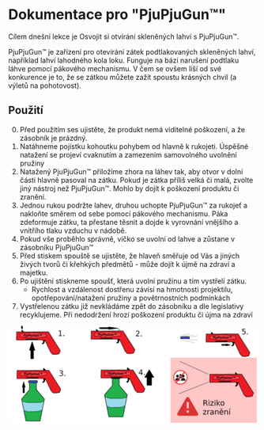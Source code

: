 # Dokumentace pro "PjuPjuGun™"

Cílem dnešní lekce je Osvojit si otvírání skleněných lahví s PjuPjuGun™.

PjuPjuGun™ je zařízení pro otevírání zátek podtlakovaných skleněných lahví, například lahví lahodného kola loku. Funguje na bázi narušení podtlaku láhve pomocí pákového mechanismu. 
V čem se ovšem liší od své konkurence je to, že se zátkou můžete zažít spoustu krásných chvil (a výletů na pohotovost).

 

## Použití

0. Před použitím ses ujistěte, že produkt nemá viditelné poškození, a že zásobník je prázdný.
1. Natáhneme pojistku kohoutku pohybem od hlavně k rukojeti. Úspěšné natažení se projeví cvaknutím a zamezením samovolného uvolnění pružiny
2. Natažený PjuPjuGun™ přiložíme zhora na láhev tak, aby otvor v dolní části hlavně pasoval na zátku. Pokud je zátka příliš velká či malá, zvolte jiný nástroj než PjuPjuGun™. Mohlo by dojít k poškození produktu či zranění.
3. Jednou rukou podržte lahev, druhou uchopte PjuPjuGun™ za rukojeť a nakloňte směrem od sebe pomocí pákového mechanismu. Páka zdeformuje zátku, ta přestane těsnit a dojde k vyrovnání vnějšího a vnitřího tlaku vzduchu v nádobě.
4. Pokud vše proběhlo správně, víčko se uvolní od lahve a zůstane v zásobníku PjuPjuGun™
5. Před stiskem spouště se ujistěte, že hlaveň směřuje od Vás a jiných živých tvorů či křehkých předmětů - může dojít k újmě na zdraví a majetku.
6. Po ujištění stiskneme spoušť, která uvolní pružinu a tím vystřelí zátku.
    - Rychlost a vzdálenost dostřenu závisí na hmotnosti projektilu, opotřepování/natažení pružiny a povětrnostních podmínkách
7. Vystřelenou zátku již nevkládáme zpět do zásobníku a dle legislativy recyklujeme. Při nedodržení hrozí poškození produktu či újma na zdraví

![Ilustrace](manual.png)